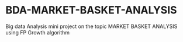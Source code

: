 # BDA-MARKET-BASKET-ANALYSIS
Big data Analysis mini project on the topic MARKET BASKET ANALYSIS using FP Growth algorithm
